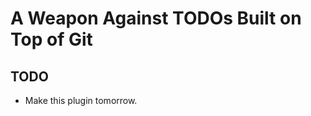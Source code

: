 A Weapon Against TODOs Built on Top of Git
==========================================

## TODO

- Make this plugin tomorrow.

